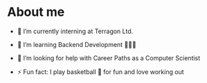 # About me

- 🔭 I’m currently interning at Terragon Ltd. 

- 🌱 I’m learning Backend Development 👨🏾‍💻

- 🤔 I’m looking for help with Career Paths as a Computer Scientist

- ⚡ Fun fact: I play basketball 🏀 for fun and love working out 
